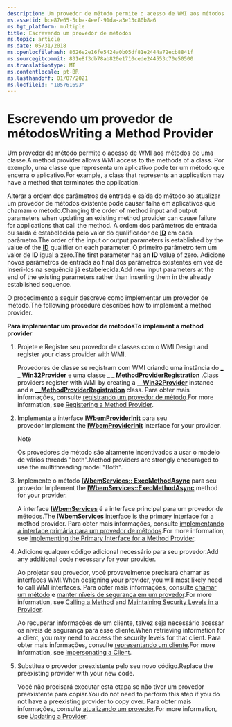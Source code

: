 ```yaml
---
description: Um provedor de método permite o acesso de WMI aos métodos de uma classe. Por exemplo, uma classe que representa um aplicativo pode ter um método que encerra o aplicativo.
ms.assetid: bce87e65-5cba-4eef-91da-a3e13c80b8a6
ms.tgt_platform: multiple
title: Escrevendo um provedor de métodos
ms.topic: article
ms.date: 05/31/2018
ms.openlocfilehash: 8626e2e16fe5424a0b05df81e2444a72ecb8841f
ms.sourcegitcommit: 831e8f3db78ab820e1710cede244553c70e50500
ms.translationtype: MT
ms.contentlocale: pt-BR
ms.lasthandoff: 01/07/2021
ms.locfileid: "105761693"
---
```

# <a name="writing-a-method-provider"></a><span data-ttu-id="58c48-104">Escrevendo um provedor de métodos</span><span class="sxs-lookup"><span data-stu-id="58c48-104">Writing a Method Provider</span></span>

<span data-ttu-id="58c48-105">Um provedor de método permite o acesso de WMI aos métodos de uma classe.</span><span class="sxs-lookup"><span data-stu-id="58c48-105">A method provider allows WMI access to the methods of a class.</span></span> <span data-ttu-id="58c48-106">Por exemplo, uma classe que representa um aplicativo pode ter um método que encerra o aplicativo.</span><span class="sxs-lookup"><span data-stu-id="58c48-106">For example, a class that represents an application may have a method that terminates the application.</span></span>

<span data-ttu-id="58c48-107">Alterar a ordem dos parâmetros de entrada e saída do método ao atualizar um provedor de métodos existente pode causar falha em aplicativos que chamam o método.</span><span class="sxs-lookup"><span data-stu-id="58c48-107">Changing the order of method input and output parameters when updating an existing method provider can cause failure for applications that call the method.</span></span> <span data-ttu-id="58c48-108">A ordem dos parâmetros de entrada ou saída é estabelecida pelo valor do qualificador de [**ID**](standard-wmi-qualifiers.md) em cada parâmetro.</span><span class="sxs-lookup"><span data-stu-id="58c48-108">The order of the input or output parameters is established by the value of the [**ID**](standard-wmi-qualifiers.md) qualifier on each parameter.</span></span> <span data-ttu-id="58c48-109">O primeiro parâmetro tem um valor de **ID** igual a zero.</span><span class="sxs-lookup"><span data-stu-id="58c48-109">The first parameter has an **ID** value of zero.</span></span> <span data-ttu-id="58c48-110">Adicione novos parâmetros de entrada ao final dos parâmetros existentes em vez de inseri-los na sequência já estabelecida.</span><span class="sxs-lookup"><span data-stu-id="58c48-110">Add new input parameters at the end of the existing parameters rather than inserting them in the already established sequence.</span></span>

<span data-ttu-id="58c48-111">O procedimento a seguir descreve como implementar um provedor de método.</span><span class="sxs-lookup"><span data-stu-id="58c48-111">The following procedure describes how to implement a method provider.</span></span>

<span data-ttu-id="58c48-112">**Para implementar um provedor de métodos**</span><span class="sxs-lookup"><span data-stu-id="58c48-112">**To implement a method provider**</span></span>

1.  <span data-ttu-id="58c48-113">Projete e Registre seu provedor de classes com o WMI.</span><span class="sxs-lookup"><span data-stu-id="58c48-113">Design and register your class provider with WMI.</span></span>

    <span data-ttu-id="58c48-114">Provedores de classe se registram com WMI criando uma instância do [**\_ \_ Win32Provider**](--win32provider.md) e uma classe [**\_ \_ MethodProviderRegistration**](--methodproviderregistration.md) .</span><span class="sxs-lookup"><span data-stu-id="58c48-114">Class providers register with WMI by creating a [**\_\_Win32Provider**](--win32provider.md) instance and a [**\_\_MethodProviderRegistration**](--methodproviderregistration.md) class.</span></span> <span data-ttu-id="58c48-115">Para obter mais informações, consulte [registrando um provedor de método](registering-a-method-provider.md).</span><span class="sxs-lookup"><span data-stu-id="58c48-115">For more information, see [Registering a Method Provider](registering-a-method-provider.md).</span></span>

2.  <span data-ttu-id="58c48-116">Implemente a interface [**IWbemProviderInit**](/windows/desktop/api/Wbemprov/nn-wbemprov-iwbemproviderinit) para seu provedor.</span><span class="sxs-lookup"><span data-stu-id="58c48-116">Implement the [**IWbemProviderInit**](/windows/desktop/api/Wbemprov/nn-wbemprov-iwbemproviderinit) interface for your provider.</span></span>

    > [!Note]  
    > <span data-ttu-id="58c48-117">Os provedores de método são altamente incentivados a usar o modelo de vários threads "both".</span><span class="sxs-lookup"><span data-stu-id="58c48-117">Method providers are strongly encouraged to use the multithreading model "Both".</span></span>

     

3.  <span data-ttu-id="58c48-118">Implemente o método [**IWbemServices:: ExecMethodAsync**](/windows/desktop/api/WbemCli/nf-wbemcli-iwbemservices-execmethodasync) para seu provedor.</span><span class="sxs-lookup"><span data-stu-id="58c48-118">Implement the [**IWbemServices::ExecMethodAsync**](/windows/desktop/api/WbemCli/nf-wbemcli-iwbemservices-execmethodasync) method for your provider.</span></span>

    <span data-ttu-id="58c48-119">A interface [**IWbemServices**](/windows/desktop/api/WbemCli/nn-wbemcli-iwbemservices) é a interface principal para um provedor de métodos.</span><span class="sxs-lookup"><span data-stu-id="58c48-119">The [**IWbemServices**](/windows/desktop/api/WbemCli/nn-wbemcli-iwbemservices) interface is the primary interface for a method provider.</span></span> <span data-ttu-id="58c48-120">Para obter mais informações, consulte [implementando a interface primária para um provedor de métodos](implementing-the-primary-interface-for-a-method-provider.md).</span><span class="sxs-lookup"><span data-stu-id="58c48-120">For more information, see [Implementing the Primary Interface for a Method Provider](implementing-the-primary-interface-for-a-method-provider.md).</span></span>

4.  <span data-ttu-id="58c48-121">Adicione qualquer código adicional necessário para seu provedor.</span><span class="sxs-lookup"><span data-stu-id="58c48-121">Add any additional code necessary for your provider.</span></span>

    <span data-ttu-id="58c48-122">Ao projetar seu provedor, você provavelmente precisará chamar as interfaces WMI.</span><span class="sxs-lookup"><span data-stu-id="58c48-122">When designing your provider, you will most likely need to call WMI interfaces.</span></span> <span data-ttu-id="58c48-123">Para obter mais informações, consulte [chamar um método](calling-a-method.md) e [manter níveis de segurança em um provedor](impersonating-a-client.md).</span><span class="sxs-lookup"><span data-stu-id="58c48-123">For more information, see [Calling a Method](calling-a-method.md) and [Maintaining Security Levels in a Provider](impersonating-a-client.md).</span></span>

    <span data-ttu-id="58c48-124">Ao recuperar informações de um cliente, talvez seja necessário acessar os níveis de segurança para esse cliente.</span><span class="sxs-lookup"><span data-stu-id="58c48-124">When retrieving information for a client, you may need to access the security levels for that client.</span></span> <span data-ttu-id="58c48-125">Para obter mais informações, consulte [representando um cliente](impersonating-a-client.md).</span><span class="sxs-lookup"><span data-stu-id="58c48-125">For more information, see [Impersonating a Client](impersonating-a-client.md).</span></span>

5.  <span data-ttu-id="58c48-126">Substitua o provedor preexistente pelo seu novo código.</span><span class="sxs-lookup"><span data-stu-id="58c48-126">Replace the preexisting provider with your new code.</span></span>

    <span data-ttu-id="58c48-127">Você não precisará executar esta etapa se não tiver um provedor preexistente para copiar.</span><span class="sxs-lookup"><span data-stu-id="58c48-127">You do not need to perform this step if you do not have a preexisting provider to copy over.</span></span> <span data-ttu-id="58c48-128">Para obter mais informações, consulte [atualizando um provedor](updating-a-provider.md).</span><span class="sxs-lookup"><span data-stu-id="58c48-128">For more information, see [Updating a Provider](updating-a-provider.md).</span></span>

 

 



